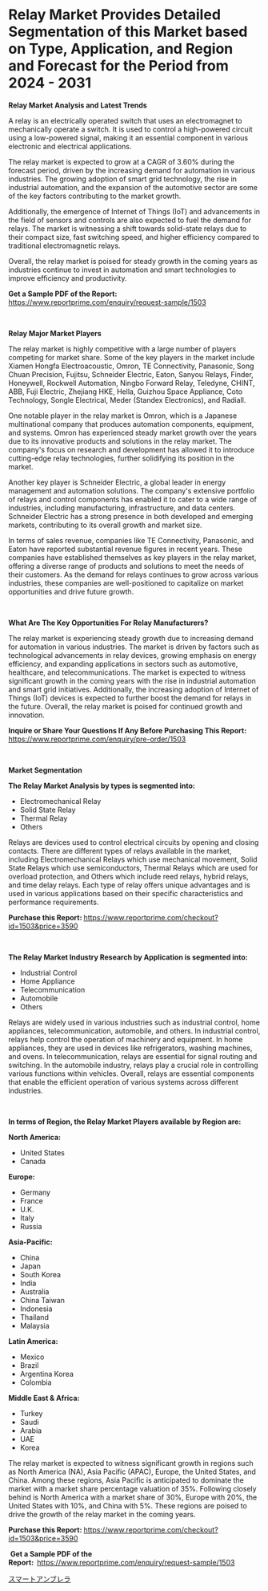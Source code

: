 <p><h1>Relay Market Provides Detailed Segmentation of this Market based on Type, Application, and Region and Forecast for the Period from 2024 - 2031</h1></p><p><strong>Relay Market Analysis and Latest Trends</strong></p>
<p><p>A relay is an electrically operated switch that uses an electromagnet to mechanically operate a switch. It is used to control a high-powered circuit using a low-powered signal, making it an essential component in various electronic and electrical applications.</p><p>The relay market is expected to grow at a CAGR of 3.60% during the forecast period, driven by the increasing demand for automation in various industries. The growing adoption of smart grid technology, the rise in industrial automation, and the expansion of the automotive sector are some of the key factors contributing to the market growth.</p><p>Additionally, the emergence of Internet of Things (IoT) and advancements in the field of sensors and controls are also expected to fuel the demand for relays. The market is witnessing a shift towards solid-state relays due to their compact size, fast switching speed, and higher efficiency compared to traditional electromagnetic relays.</p><p>Overall, the relay market is poised for steady growth in the coming years as industries continue to invest in automation and smart technologies to improve efficiency and productivity.</p></p>
<p><strong>Get a Sample PDF of the Report:&nbsp;</strong> <a href="https://www.reportprime.com/enquiry/request-sample/1503">https://www.reportprime.com/enquiry/request-sample/1503</a></p>
<p>&nbsp;</p>
<p><strong>Relay Major Market Players</strong></p>
<p><p>The relay market is highly competitive with a large number of players competing for market share. Some of the key players in the market include Xiamen Hongfa Electroacoustic, Omron, TE Connectivity, Panasonic, Song Chuan Precision, Fujitsu, Schneider Electric, Eaton, Sanyou Relays, Finder, Honeywell, Rockwell Automation, Ningbo Forward Relay, Teledyne, CHINT, ABB, Fuji Electric, Zhejiang HKE, Hella, Guizhou Space Appliance, Coto Technology, Songle Electrical, Meder (Standex Electronics), and Radiall.</p><p>One notable player in the relay market is Omron, which is a Japanese multinational company that produces automation components, equipment, and systems. Omron has experienced steady market growth over the years due to its innovative products and solutions in the relay market. The company's focus on research and development has allowed it to introduce cutting-edge relay technologies, further solidifying its position in the market.</p><p>Another key player is Schneider Electric, a global leader in energy management and automation solutions. The company's extensive portfolio of relays and control components has enabled it to cater to a wide range of industries, including manufacturing, infrastructure, and data centers. Schneider Electric has a strong presence in both developed and emerging markets, contributing to its overall growth and market size.</p><p>In terms of sales revenue, companies like TE Connectivity, Panasonic, and Eaton have reported substantial revenue figures in recent years. These companies have established themselves as key players in the relay market, offering a diverse range of products and solutions to meet the needs of their customers. As the demand for relays continues to grow across various industries, these companies are well-positioned to capitalize on market opportunities and drive future growth.</p></p>
<p>&nbsp;</p>
<p><strong>What Are The Key Opportunities For Relay Manufacturers?</strong></p>
<p><p>The relay market is experiencing steady growth due to increasing demand for automation in various industries. The market is driven by factors such as technological advancements in relay devices, growing emphasis on energy efficiency, and expanding applications in sectors such as automotive, healthcare, and telecommunications. The market is expected to witness significant growth in the coming years with the rise in industrial automation and smart grid initiatives. Additionally, the increasing adoption of Internet of Things (IoT) devices is expected to further boost the demand for relays in the future. Overall, the relay market is poised for continued growth and innovation.</p></p>
<p><strong>Inquire or Share Your Questions If Any Before Purchasing This Report:</strong> <a href="https://www.reportprime.com/enquiry/pre-order/1503">https://www.reportprime.com/enquiry/pre-order/1503</a></p>
<p>&nbsp;</p>
<p><strong>Market Segmentation</strong></p>
<p><strong>The Relay Market Analysis by types is segmented into:</strong></p>
<p><ul><li>Electromechanical Relay</li><li>Solid State Relay</li><li>Thermal Relay</li><li>Others</li></ul></p>
<p><p>Relays are devices used to control electrical circuits by opening and closing contacts. There are different types of relays available in the market, including Electromechanical Relays which use mechanical movement, Solid State Relays which use semiconductors, Thermal Relays which are used for overload protection, and Others which include reed relays, hybrid relays, and time delay relays. Each type of relay offers unique advantages and is used in various applications based on their specific characteristics and performance requirements.</p></p>
<p><strong>Purchase this Report:&nbsp;</strong><a href="https://www.reportprime.com/checkout?id=1503&price=3590">https://www.reportprime.com/checkout?id=1503&price=3590</a></p>
<p>&nbsp;</p>
<p><strong>The Relay Market Industry Research by Application is segmented into:</strong></p>
<p><ul><li>Industrial Control</li><li>Home Appliance</li><li>Telecommunication</li><li>Automobile</li><li>Others</li></ul></p>
<p><p>Relays are widely used in various industries such as industrial control, home appliances, telecommunication, automobile, and others. In industrial control, relays help control the operation of machinery and equipment. In home appliances, they are used in devices like refrigerators, washing machines, and ovens. In telecommunication, relays are essential for signal routing and switching. In the automobile industry, relays play a crucial role in controlling various functions within vehicles. Overall, relays are essential components that enable the efficient operation of various systems across different industries.</p></p>
<p>&nbsp;</p>
<p><strong>In terms of Region, the Relay Market Players available by Region are:</strong></p>
<p>
    <p> <strong> North America: </strong>
        <ul>
            <li>United States</li>
            <li>Canada</li>
        </ul>
        </p> 
    <p> <strong> Europe: </strong>
        <ul>
            <li>Germany</li>
            <li>France</li>
            <li>U.K.</li>
            <li>Italy</li>
            <li>Russia</li>
        </ul>
        </p> 
    <p> <strong> Asia-Pacific: </strong>
        <ul>
            <li>China</li>
            <li>Japan</li>
            <li>South Korea</li>
            <li>India</li>
            <li>Australia</li>
            <li>China Taiwan</li>
            <li>Indonesia</li>
            <li>Thailand</li>
            <li>Malaysia</li>
        </ul>
        </p> 
    <p> <strong> Latin America: </strong>
        <ul>
            <li>Mexico</li>
            <li>Brazil</li>
            <li>Argentina Korea</li>
            <li>Colombia</li>
        </ul>
        </p> 
    <p> <strong> Middle East & Africa: </strong>
        <ul>
            <li>Turkey</li>
            <li>Saudi</li>
            <li>Arabia</li>
            <li>UAE</li>
            <li>Korea</li>
        </ul>
    </p>
    </p>
<p><p>The relay market is expected to witness significant growth in regions such as North America (NA), Asia Pacific (APAC), Europe, the United States, and China. Among these regions, Asia Pacific is anticipated to dominate the market with a market share percentage valuation of 35%. Following closely behind is North America with a market share of 30%, Europe with 20%, the United States with 10%, and China with 5%. These regions are poised to drive the growth of the relay market in the coming years.</p></p>
<p><strong>Purchase this Report: </strong><a href="https://www.reportprime.com/checkout?id=1503&price=3590">https://www.reportprime.com/checkout?id=1503&price=3590</a></p>
<p>&nbsp;<strong>Get a Sample PDF of the Report:&nbsp;&nbsp;</strong><a href="https://www.reportprime.com/enquiry/request-sample/1503">https://www.reportprime.com/enquiry/request-sample/1503</a></p>
<p><strong></strong></p>
<p><p><a href="https://github.com/mreklxf44233/Market-Research-Report-List-1/blob/main/52525229557.md">スマートアンブレラ</a></p></p>